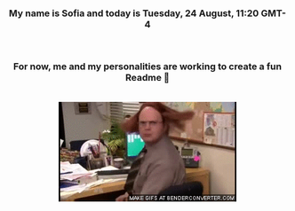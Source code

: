


<div align="center">
<h3 >My name is Sofia and today is Tuesday, 24 August, 11:20 GMT-4</h3><br>
<h3 >For now, me and my personalities are working to create a fun Readme 👋
</h3><br>
<img src='img/dwight.gif' alt='working...'/>
</div>
